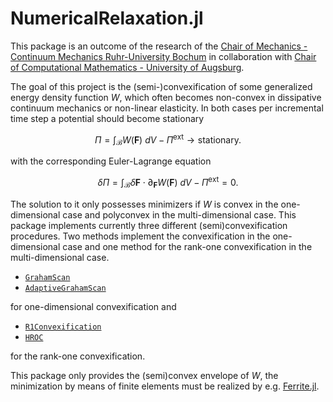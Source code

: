 # NumericalRelaxation.jl

This package is an outcome of the research of the [Chair of Mechanics - Continuum Mechanics Ruhr-University Bochum](http://www.lkm.rub.de/index.html.en) in collaboration with [Chair of Computational Mathematics - University of Augsburg](https://www.uni-augsburg.de/en/fakultaet/mntf/math/prof/numa/).

The goal of this project is the (semi-)convexification of some generalized energy density function $W$, which often becomes non-convex in dissipative continuum mechanics or non-linear elasticity.
In both cases per incremental time step a potential should become stationary

```math
\Pi = \int_{\mathcal{B}} W(\boldsymbol{F}) \ dV - \Pi^{\text{ext}} \rightarrow \text{stationary}.
```
with the corresponding Euler-Lagrange equation

```math
\delta \Pi = \int_{\mathcal{B}} \delta \boldsymbol{F} \cdot \partial_{\boldsymbol{F}} W(\boldsymbol{F}) \ dV - \Pi^{\text{ext}} = 0.
```

The solution to it only possesses minimizers if $W$ is convex in the one-dimensional case and polyconvex in the multi-dimensional case.
This package implements currently three different (semi)convexification procedures.
Two methods implement the convexification in the one-dimensional case and one method for the rank-one convexification in the multi-dimensional case.

- [`GrahamScan`](@ref)
- [`AdaptiveGrahamScan`](@ref)

for one-dimensional convexification and

- [`R1Convexification`](@ref)
- [`HROC`](@ref)

for the rank-one convexification.

This package only provides the (semi)convex envelope of $W$, the minimization by means of finite elements must be realized by e.g. [Ferrite.jl](https://github.com/Ferrite-FEM/Ferrite.jl).
